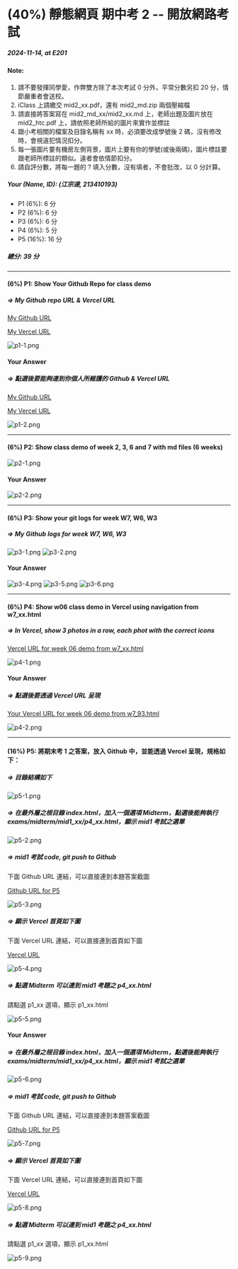 # (40%) 靜態網頁 期中考 2 -- 開放網路考試

##### 2024-11-14, at E201

#### Note:

1. 請不要發揮同學愛，作弊雙方除了本次考試 0 分外，平常分數另扣 20 分，情節嚴重者會送校。
2. iClass 上請繳交 mid2_xx.pdf，還有 mid2_md.zip 兩個壓縮檔
3. 請直接將答案寫在 mid2_md_xx/mid2_xx.md 上，老師出題及圖片放在 mid2_htc.pdf 上，請依照老師所給的圖片來實作並標註
4. 跟小考相關的檔案及目錄名稱有 xx 時，必須要改成學號後 2 碼，沒有修改時，會視違犯情況扣分。
5. 每一張圖片要有機房左側背景，圖片上要有你的學號(或後兩碼)，圖片標註要跟老師所標註的類似。違者會依情節扣分。
6. 請自評分數，將每一題的 ? 填入分數，沒有填者，不會批改，以 0 分計算。

##### Your (Name, ID): (江宗達, 213410193)

- P1 (6%): 6 分
- P2 (6%): 6 分
- P3 (6%): 6 分
- P4 (6%): 5 分
- P5 (16%): 16 分

##### 總分: 39 分

---

#### (6%) P1: Show Your Github Repo for class demo

##### => My Github repo URL & Vercel URL

[My Github URL](https://github.com/JonasReinhard0427/1131-sweb-demo-93)

[My Vercel URL](https://vercel.com/jonasreinhards-projects/1131-sweb-demo-93)

![p1-1.png](p1-1.png)

#### Your Answer

##### => 點選後要能夠連到你個人所維護的 Github & Vercel URL

[My Github URL](https://github.com/JonasReinhard0427/1131-sweb-demo-93)

[My Vercel URL](https://vercel.com/jonasreinhards-projects/1131-sweb-demo-93)

![p1-2.png](p1-2.png)

---

#### (6%) P2: Show class demo of week 2, 3, 6 and 7 with md files (6 weeks)

![p2-1.png](p2-1.png)

#### Your Answer

![p2-2.png](p2-2.png)

---

#### (6%) P3: Show your git logs for week W7, W6, W3

##### => My Github logs for week W7, W6, W3

![p3-1.png](p3-1.png)
![p3-2.png](p3-2.png)

#### Your Answer

![p3-4.png](p3-4.png)
![p3-5.png](p3-5.png)
![p3-6.png](p3-6.png)

---

#### (6%) P4: Show w06 class demo in Vercel using navigation from w7_xx.html

##### => In Vercel, show 3 photos in a row, each phot with the correct icons

[Vercel URL for week 06 demo from w7_xx.html]()

![p4-1.png](p4-1.png)

#### Your Answer

##### => 點選後要透過 Vercel URL 呈現

[Your Vercel URL for week 06 demo from w7_93.html](https://1131-sweb-demo-93.vercel.app/demo/w07_93.html#)

![p4-2.png](p4-2.png)

---

#### (16%) P5: 將期末考 1 之答案，放入 Github 中，並能透過 Vercel 呈現，規格如下：

##### => 目錄結構如下

![p5-1.png](p5-1.png)

##### => 在最外層之根目錄 index.html，加入一個選項 Midterm，點選後能夠執行 exams/midterm/mid1_xx/p4_xx.html，顯示 mid1 考試之選單

![p5-2.png](p5-2.png)

##### => mid1 考試 code, git push to Github

下面 Github URL 連結，可以直接連到本題答案截圖

[Github URL for P5]()

![p5-3.png](p5-3.png)

##### => 顯示 Vercel 首頁如下圖

下面 Vercel URL 連結，可以直接連到首頁如下圖

[Vercel URL]()

![p5-4.png](p5-4.png)

##### => 點選 Midterm 可以連到 mid1 考題之 p4_xx.html

請點選 p1_xx 選項，顯示 p1_xx.html

![p5-5.png](p5-5.png)

#### Your Answer

##### => 在最外層之根目錄 index.html，加入一個選項 Midterm，點選後能夠執行 exams/midterm/mid1_xx/p4_xx.html，顯示 mid1 考試之選單

![p5-6.png](p5-6.png)

##### => mid1 考試 code, git push to Github

下面 Github URL 連結，可以直接連到本題答案截圖

[Github URL for P5](https://github.com/JonasReinhard0427/1131-sweb-demo-93/tree/main/exams/midterm/mid1_93)

![p5-7.png](p5-7.png)

##### => 顯示 Vercel 首頁如下圖

下面 Vercel URL 連結，可以直接連到首頁如下圖

[Vercel URL](https://1131-sweb-demo-93.vercel.app/)

![p5-8.png](p5-8.png)

##### => 點選 Midterm 可以連到 mid1 考題之 p4_xx.html

請點選 p1_xx 選項，顯示 p1_xx.html

![p5-9.png](p5-9.png)
